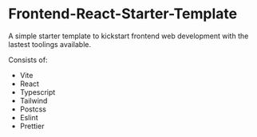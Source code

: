 # Frontend-React-Starter-Template

A simple starter template to kickstart frontend web development with the lastest toolings available.

Consists of:

-   Vite
-   React
-   Typescript
-   Tailwind
-   Postcss
-   Eslint
-   Prettier
